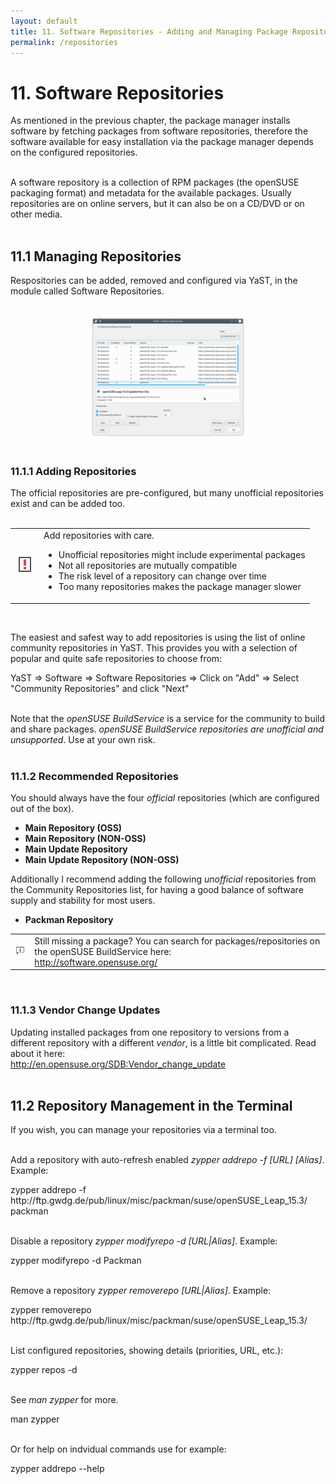 ```yaml
---
layout: default
title: 11. Software Repositories - Adding and Managing Package Repositories
permalink: /repositories
---
```


# 11. Software Repositories

As mentioned in the previous chapter, the package manager installs software by fetching packages from software repositories, therefore the software available for easy installation via the package manager depends on the configured repositories.<br /><br />

A software repository is a collection of RPM packages (the openSUSE packaging format) and metadata for the available packages. Usually repositories are on online servers, but it can also be on a CD/DVD or on other media.<br /><br />



## 11.1 Managing Repositories

Respositories can be added, removed and configured via YaST, in the module called Software Repositories.<br /><br />

<center><a href="images/screenshots/yast-repos.png" rel="thumbnail"><img src="images/screenshots/yast-reposb.png" alt="repos" class="pic" /></a></center><br />



### 11.1.1 Adding Repositories

The official repositories are pre-configured, but many unofficial repositories exist and can be added too.<br /><br />

<div class="note">
<table>
<tbody>
<tr>
<td><img src="images/pics/obs.png" alt="obs" /></td>
<td>Add repositories with care.
<ul>
<li>Unofficial repositories might include experimental packages</li>
<li>Not all repositories are mutually compatible</li>
<li>The risk level of a repository can change over time</li>
<li>Too many repositories makes the package manager slower</li>
</ul>
</td>
</tr>
</tbody>
</table>
</div><br />

The easiest and safest way to add repositories is using the list of online community repositories in YaST. This provides you with a selection of popular and quite safe repositories to choose from:
<div class="path">YaST => Software => Software Repositories => Click on "Add" => Select "Community Repositories" and click "Next"</div><br />


Note that the <i>openSUSE BuildService</i> is a service for the community to build and share packages. <i>openSUSE BuildService repositories are unofficial and unsupported</i>. Use at your own risk.<br /><br />



### 11.1.2 Recommended Repositories

You should always have the four <i>official</i> repositories (which are configured out of the box).<br/>

<ul>
	<li><b>Main Repository (OSS)</b></li>
	<li><b>Main Repository (NON-OSS)</b></li>
	<li><b>Main Update Repository</b></li>
	<li><b>Main Update Repository (NON-OSS)</b></li>
</ul>

Additionally I recommend adding the following <i>unofficial</i> repositories from the Community Repositories list, for having a good balance of software supply and stability for most users.<br />


<ul>
	<li><b>Packman Repository</b></li>
	<!--<li><b>openSUSE BuildService - KDE:Extra</b></li>-->
</ul>

<div class="tip">
<table>
<tbody>
<tr>
<td><img src="images/pics/tip.png" alt="tip" /></td>
<td>Still missing a package? You can search for packages/repositories on the openSUSE BuildService here:<br />
<a href="http://software.opensuse.org/" target="_blank">http://software.opensuse.org/</a><br /></td>
</tr>
</tbody>
</table>
</div><br />



### 11.1.3 Vendor Change Updates

Updating installed packages from one repository to versions from a different repository with a different <i>vendor</i>, is a little bit complicated. Read about it here:<br />
<a href="http://en.opensuse.org/SDB:Vendor_change_update" target="_blank">http://en.opensuse.org/SDB:Vendor_change_update</a><br /><br />

## 11.2 Repository Management in the Terminal

If you wish, you can manage your repositories via a terminal too.<br /><br />

Add a repository with auto-refresh enabled <i>zypper addrepo -f [URL] [Alias]</i>. Example:
<div class="clroot">zypper addrepo -f http://ftp.gwdg.de/pub/linux/misc/packman/suse/openSUSE_Leap_15.3/ packman</div><br />

Disable a repository <i>zypper modifyrepo -d [URL|Alias]</i>. Example:
<div class="clroot">zypper modifyrepo -d Packman</div><br />

Remove a repository <i>zypper removerepo [URL|Alias]</i>. Example:
<div class="clroot">zypper removerepo http://ftp.gwdg.de/pub/linux/misc/packman/suse/openSUSE_Leap_15.3/</div><br />

List configured repositories, showing  details (priorities, URL, etc.):
<div class="cl">zypper repos -d</div><br />

See <i>man zypper</i> for more.
<div class="cl">man zypper</div><br />

Or for help on indvidual commands use for example:
<div class="cl">zypper addrepo --help</div><br />
